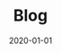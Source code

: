 ---
title: "Blog"
date: 2020-01-01
category: "Post"
menu: main
name: "Blog"
weight: 4
draft: true
---
